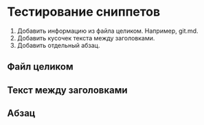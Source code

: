# Тестирование сниппетов

1. Добавить информацию из файла целиком. Например, git.md.
2. Добавить кусочек текста между заголовками.
3. Добавить отдельный абзац.

## Файл целиком

<include src="!path .\src\git.md" sethead="3"></include>

## Текст между заголовками

<include src="!path .\src\start.md" from_heading="Создание проекта Foliant" to_heading="Создание репозитория" sethead="3"></include>

## Абзац

<include src="!path .\src\docs.md" from_id="editor_id1" to_id="editor_id2" sethead="3"></include>